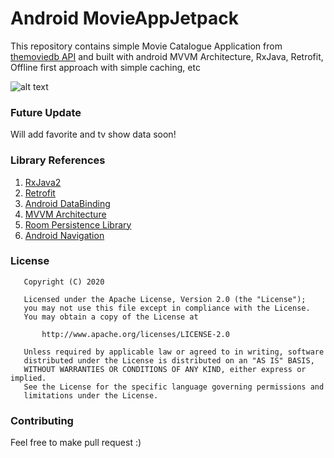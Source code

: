 # Android MovieAppJetpack
This repository contains simple Movie Catalogue Application from [themoviedb API](https://www.themoviedb.org/) and built with android MVVM Architecture, RxJava, Retrofit, Offline first approach with simple caching, etc

![alt text](https://images-wixmp-ed30a86b8c4ca887773594c2.wixmp.com/f/7f98014e-7a83-4138-a97a-bbc112df6319/ddz5inn-acc65cf1-dda0-421f-a7a9-223824bbeacb.png/v1/fill/w_1024,h_683,q_80,strp/movie_application_jetpack_by_henhiro4r_ddz5inn-fullview.jpg?token=eyJ0eXAiOiJKV1QiLCJhbGciOiJIUzI1NiJ9.eyJzdWIiOiJ1cm46YXBwOiIsImlzcyI6InVybjphcHA6Iiwib2JqIjpbW3siaGVpZ2h0IjoiPD02ODMiLCJwYXRoIjoiXC9mXC83Zjk4MDE0ZS03YTgzLTQxMzgtYTk3YS1iYmMxMTJkZjYzMTlcL2RkejVpbm4tYWNjNjVjZjEtZGRhMC00MjFmLWE3YTktMjIzODI0YmJlYWNiLnBuZyIsIndpZHRoIjoiPD0xMDI0In1dXSwiYXVkIjpbInVybjpzZXJ2aWNlOmltYWdlLm9wZXJhdGlvbnMiXX0.qrjJhG6mn29byr6nWk4mNXskVNN_ya8I4uxiTdsP4oE)

### Future Update
Will add favorite and tv show data soon!

### Library References
1. [RxJava2](https://github.com/ReactiveX/RxJava)
2. [Retrofit](https://github.com/square/retrofit)
3. [Android DataBinding](https://developer.android.com/topic/libraries/data-binding)
4. [MVVM Architecture](https://developer.android.com/jetpack/docs/guide)
5. [Room Persistence Library](https://developer.android.com/topic/libraries/architecture/room)
6. [Android Navigation](https://developer.android.com/guide/navigation)

### License
```
   Copyright (C) 2020

   Licensed under the Apache License, Version 2.0 (the "License");
   you may not use this file except in compliance with the License.
   You may obtain a copy of the License at

       http://www.apache.org/licenses/LICENSE-2.0

   Unless required by applicable law or agreed to in writing, software
   distributed under the License is distributed on an "AS IS" BASIS,
   WITHOUT WARRANTIES OR CONDITIONS OF ANY KIND, either express or implied.
   See the License for the specific language governing permissions and
   limitations under the License.
```

### Contributing
Feel free to make pull request :)
